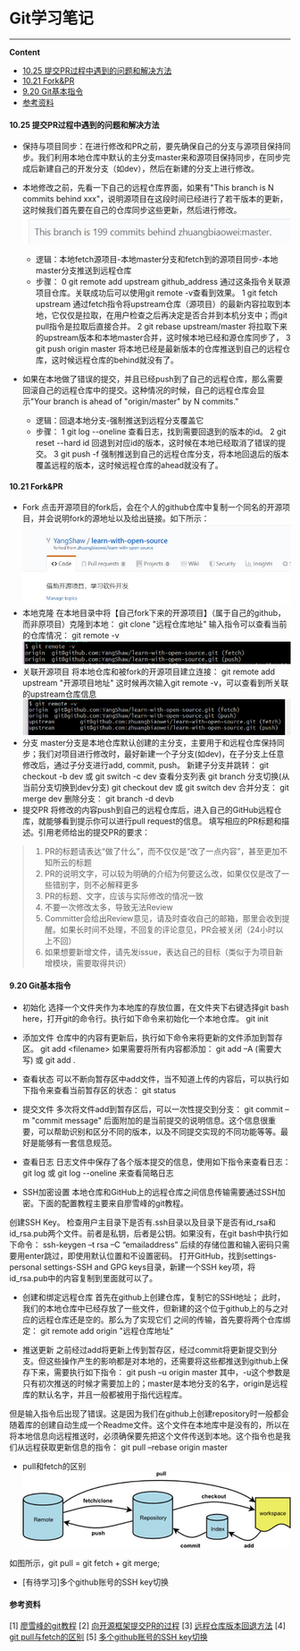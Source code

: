

# Git学习笔记

---
**Content**
- [10.25 提交PR过程中遇到的问题和解决方法](#1025-提交PR过程中遇到的问题和解决方法)
- [10.21 Fork&PR](#1021-forkpr)
- [9.20 Git基本指令](#920-git基本指令)
- [参考资料](#参考资料)


#### 10.25 提交PR过程中遇到的问题和解决方法


- 保持与项目同步：在进行修改和PR之前，要先确保自己的分支与源项目保持同步。我们利用本地仓库中默认的主分支master来和源项目保持同步，在同步完成后新建自己的开发分支（如dev），然后在新建的分支上进行修改。

- 本地修改之前，先看一下自己的远程仓库界面，如果有"This branch is N commits behind xxx"，说明源项目在这段时间已经进行了若干版本的更新，这时候我们首先要在自己的仓库同步这些更新，然后进行修改。
![commits behind](imgs/behind.jpg)
    - 逻辑：本地fetch源项目-本地master分支和fetch到的源项目同步-本地master分支推送到远程仓库
    - 步骤：
    0 git remote add upstream github_address 通过这条指令关联源项目仓库。关联成功后可以使用git remote -v查看到效果。
    1 git fetch upstream 通过fetch指令将upstream仓库（源项目）的最新内容拉取到本地，它仅仅是拉取，在用户检查之后再决定是否合并到本机分支中；而git pull指令是拉取后直接合并。
    2 git rebase upstream/master 将拉取下来的upstream版本和本地master合并，这时候本地已经和源仓库同步了，
    3 git push origin master 将本地已经是最新版本的仓库推送到自己的远程仓库，这时候远程仓库的behind就没有了。

- 如果在本地做了错误的提交，并且已经push到了自己的远程仓库，那么需要回滚自己的远程仓库中的提交。这种情况的时候，自己的远程仓库会显示"Your branch is ahead of "origin/master" by N commits."
    - 逻辑：回退本地分支-强制推送到远程分支覆盖它
    - 步骤：
    1 git log --oneline 查看日志，找到需要回退到的版本的id。
    2 git reset --hard id 回退到对应id的版本，这时候在本地已经取消了错误的提交。
    3 git push -f 强制推送到自己的远程仓库分支，将本地回退后的版本覆盖远程的版本，这时候远程仓库的ahead就没有了。


#### 10.21 Fork&PR


- Fork
点击开源项目的fork后，会在个人的github仓库中复制一个同名的开源项目，并会说明fork的源地址以及给出链接。如下所示：
![fork](imgs/fork.jpg)
- 本地克隆
在本地目录中将【自己fork下来的开源项目】（属于自己的github，而非原项目）克隆到本地：
git clone "远程仓库地址"
输入指令可以查看当前的仓库情况：
git remote -v
![clone](imgs/clone.png)
- 关联开源项目
将本地仓库和被fork的开源项目建立连接：
git remote add upstream "开源项目地址"
这时候再次输入git remote -v，可以查看到所关联的upstream仓库信息
![upstream](imgs/upstream.png)
- 分支
master分支是本地仓库默认创建的主分支，主要用于和远程仓库保持同步；我们对项目进行修改时，最好新建一个子分支(如dev)，在子分支上任意修改后，通过子分支进行add, commit, push。
新建子分支并跳转：
git checkout -b dev 或 git switch -c dev
查看分支列表
git branch
分支切换(从当前分支切换到dev分支)
git checkout dev 或 git switch dev
合并分支：
git merge dev
删除分支：
git branch -d devb
- 提交PR
将修改的内容push到自己的远程仓库后，进入自己的GitHub远程仓库，就能够看到提示你可以进行pull request的信息。
填写相应的PR标题和描述。引用老师给出的提交PR的要求：
> 1. PR的标题请表达“做了什么”，而不仅仅是“改了一点内容”，甚至更加不知所云的标题
> 2. PR的说明文字，可以较为明确的介绍为何要这么改，如果仅仅是改了一些错别字，则不必解释更多
> 3. PR的标题、文字，应该与实际修改的情况一致
> 4. 不要一次修改太多，导致无法Review
> 5. Committer会给出Review意见，请及时查收自己的邮箱，那里会收到提醒。如果长时间不处理，不回复的评论意见，PR会被关闭（24小时以上不回）
> 6. 如果想要新增文件，请先发issue，表达自己的目标（类似于为项目新增模块，需要取得共识）



#### 9.20 Git基本指令


- 初始化
选择一个文件夹作为本地库的存放位置，在文件夹下右键选择git bash here，打开git的命令行。执行如下命令来初始化一个本地仓库。
git init

- 添加文件
仓库中的内容有更新后，执行如下命令来将更新的文件添加到暂存区。
git add &lt;filename&gt;
如果需要将所有内容都添加：
git add –A (需要大写)
或
git add .

- 查看状态
可以不断向暂存区中add文件，当不知道上传的内容后，可以执行如下指令来查看当前暂存区的状态：
git status

- 提交文件
多次将文件add到暂存区后，可以一次性提交到分支：
git commit –m "commit message"
后面附加的是当前提交的说明信息。这个信息很重要，可以帮助识别和区分不同的版本，以及不同提交实现的不同功能等等。最好是能够有一套信息规范。

- 查看日志
日志文件中保存了各个版本提交的信息，使用如下指令来查看日志：
git log
或
git log --oneline 来查看简略日志

- SSH加密设置
本地仓库和GitHub上的远程仓库之间信息传输需要通过SSH加密。下面的配置教程主要来自廖雪峰的git教程。

创建SSH Key。
检查用户主目录下是否有.ssh目录以及目录下是否有id_rsa和id_rsa.pub两个文件。前者是私钥，后者是公钥。如果没有，在git bash中执行如下命令：
ssh-keygen –t rsa –C “emailaddress”
后续的存储位置和输入密码只需要用enter跳过，即使用默认位置和不设置密码。
打开GitHub，找到settings-personal settings-SSH and GPG keys目录，新建一个SSH key项，将id_rsa.pub中的内容复制到里面就可以了。

- 创建和绑定远程仓库
首先在github上创建仓库，复制它的SSH地址；
此时，我们的本地仓库中已经存放了一些文件，但新建的这个位于github上的与之对应的远程仓库还是空的。那么为了实现它们 之间的传输，首先要将两个仓库绑定：
git remote add origin "远程仓库地址"

- 推送更新
之前经过add将更新上传到暂存区，经过commit将更新提交到分支。但这些操作产生的影响都是对本地的，还需要将这些都推送到github上保存下来，需要执行如下指令：
git push –u origin master
其中，-u这个参数是只有初次推送的时候才需要加上的；master是本地分支的名字，origin是远程库的默认名字，并且一般都被用于指代远程库。

但是输入指令后出现了错误。这是因为我们在github上创建repository时一般都会随着库的创建自动生成一个Readme文件。这个文件在本地库中是没有的，所以在将本地信息向远程推送时，必须确保要先把这个文件传送到本地。这个指令也是我们从远程获取更新信息的指令：
git pull –rebase origin master

- pull和fetch的区别
[![git](imgs/git.jpg)](https://blog.csdn.net/qq_36113598/article/details/78906882)

如图所示，git pull = git fetch + git merge;

- [有待学习]多个github账号的SSH key切换


#### 参考资料

[1] [廖雪峰的git教程](https://www.liaoxuefeng.com/wiki/896043488029600)
[2] [向开源框架提交PR的过程](https://blog.csdn.net/vim_wj/article/details/78300239)
[3] [远程仓库版本回退方法](https://blog.csdn.net/fuchaosz/article/details/52170105)
[4] [git pull与fetch的区别](https://blog.csdn.net/qq_36113598/article/details/78906882)
[5] [多个github账号的SSH key切换](http://ju.outofmemory.cn/entry/143690)









